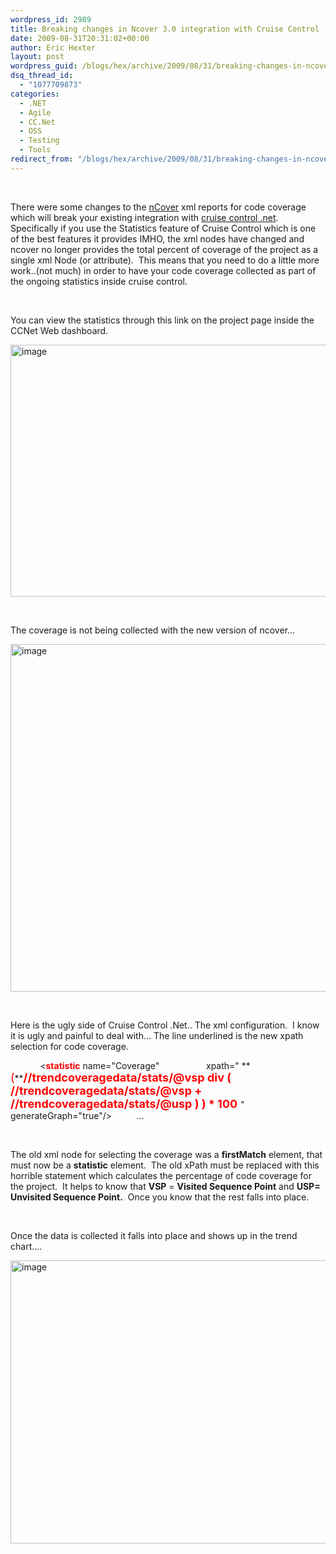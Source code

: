 ```yaml
---
wordpress_id: 2989
title: Breaking changes in Ncover 3.0 integration with Cruise Control .Net
date: 2009-08-31T20:31:02+00:00
author: Eric Hexter
layout: post
wordpress_guid: /blogs/hex/archive/2009/08/31/breaking-changes-in-ncover-3-0-integration-with-cruise-control-net.aspx
dsq_thread_id:
  - "1077709873"
categories:
  - .NET
  - Agile
  - CC.Net
  - OSS
  - Testing
  - Tools
redirect_from: "/blogs/hex/archive/2009/08/31/breaking-changes-in-ncover-3-0-integration-with-cruise-control-net.aspx/"
---
```

&#160;

There were some changes to the [nCover](http://ncover.com) xml reports for code coverage which will break your existing integration with [cruise control .net](http://confluence.public.thoughtworks.org/display/CCNET/Welcome+to+CruiseControl.NET). Specifically if you use the Statistics feature of Cruise Control which is one of the best features it provides IMHO, the xml nodes have changed and ncover no longer provides the total percent of coverage of the project as a single xml Node (or attribute).&#160; This means that you need to do a little more work..(not much) in order to have your code coverage collected as part of the ongoing statistics inside cruise control.

&#160;

You can view the statistics through this link on the project page inside the CCNet Web dashboard.

[<img style="border-bottom: 0px;border-left: 0px;border-top: 0px;border-right: 0px" border="0" alt="image" src="http://lostechies.com/erichexter/files/2011/03/image_thumb_62C9CFA7.png" width="665" height="403" />](http://lostechies.com/erichexter/files/2011/03/image_2E95A661.png) 

&#160;

The coverage is not being collected with the new version of ncover…

[<img style="border-bottom: 0px;border-left: 0px;border-top: 0px;border-right: 0px" border="0" alt="image" src="http://lostechies.com/erichexter/files/2011/03/image_thumb_08BF7FFE.png" width="535" height="556" />](http://lostechies.com/erichexter/files/2011/03/image_2946BFB0.png)

&#160;

Here is the ugly side of Cruise Control .Net.. The xml configuration.&#160; I know it is ugly and painful to deal with… The line underlined is the new xpath selection for code coverage.

<statistics >   
&#160;&#160;&#160; <statisticList>   
&#160;&#160;&#160;&#160;&#160;&#160;&#160; <<font color="#ff0000"><strong>statistic</strong></font> name="Coverage"&#160;&#160;&#160;&#160;&#160;&#160;&#160;&#160;&#160;   
&#160;&#160;&#160;&#160;&#160;&#160;&#160;&#160; xpath=" **<font color="#ff0000" size="4">(</font>**<a><font color="#ff0000" size="4"><strong>//trendcoveragedata/stats/@vsp</strong></font></a><font size="4"><font color="#ff0000"><strong> div ( //trendcoveragedata/stats/@vsp + //trendcoveragedata/stats/@usp ) ) * 100</strong> </font></font>"   
&#160;&#160;&#160;&#160;&#160;&#160;&#160;&#160; generateGraph="true"/>   
&#160;&#160;&#160;&#160;&#160;&#160;&#160;&#160; …   
&#160;&#160;&#160; </statisticList>   
</statistics> 

&#160;

The old xml node for selecting the coverage was a **firstMatch** element, that must now be a **statistic** element.&#160; The old xPath must be replaced with this horrible statement which calculates the percentage of code coverage for the project.&#160; It helps to know that **VSP** = **Visited Sequence Point** and **USP= Unvisited Sequence Point.**&#160; Once you know that the rest falls into place.

&#160;

Once the data is collected it falls into place and shows up in the trend chart….&#160; 

[<img style="border-bottom: 0px;border-left: 0px;border-top: 0px;border-right: 0px" border="0" alt="image" src="http://lostechies.com/erichexter/files/2011/03/image_thumb_72F597A0.png" width="815" height="453" />](http://lostechies.com/erichexter/files/2011/03/image_5A65FA50.png)